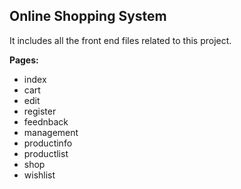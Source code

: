 ## Online Shopping System

It includes all the front end files related to this project.

**Pages:**

* index
* cart
* edit
* register
* feednback
* management
* productinfo
* productlist
* shop
* wishlist

